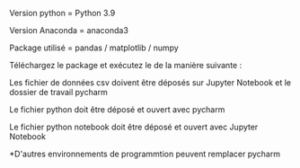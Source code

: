 Version python = Python 3.9

Version Anaconda = anaconda3

Package utilisé = pandas / matplotlib / numpy


Téléchargez le package et exécutez le de la manière suivante :

Les fichier de données csv doivent être déposés sur Jupyter Notebook et le dossier de travail pycharm

Le fichier python doit être déposé et ouvert avec pycharm

Le fichier python notebook doit être déposé et ouvert avec Jupyter Notebook


*D'autres environnements de programmtion peuvent remplacer pycharm